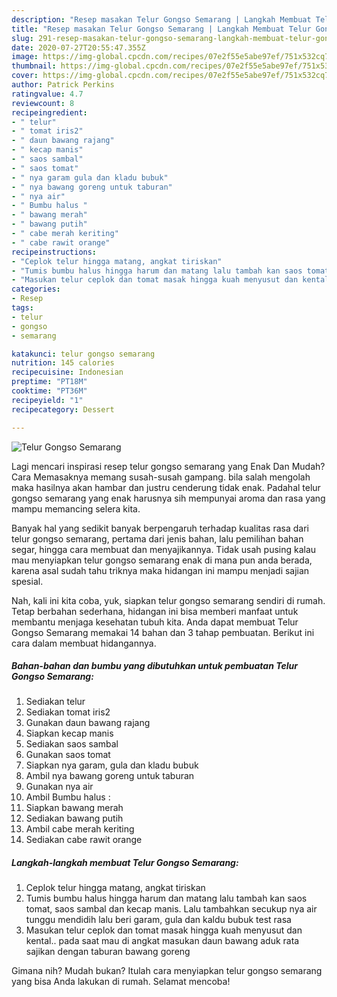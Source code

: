 ```yaml
---
description: "Resep masakan Telur Gongso Semarang | Langkah Membuat Telur Gongso Semarang Yang Sedap"
title: "Resep masakan Telur Gongso Semarang | Langkah Membuat Telur Gongso Semarang Yang Sedap"
slug: 291-resep-masakan-telur-gongso-semarang-langkah-membuat-telur-gongso-semarang-yang-sedap
date: 2020-07-27T20:55:47.355Z
image: https://img-global.cpcdn.com/recipes/07e2f55e5abe97ef/751x532cq70/telur-gongso-semarang-foto-resep-utama.jpg
thumbnail: https://img-global.cpcdn.com/recipes/07e2f55e5abe97ef/751x532cq70/telur-gongso-semarang-foto-resep-utama.jpg
cover: https://img-global.cpcdn.com/recipes/07e2f55e5abe97ef/751x532cq70/telur-gongso-semarang-foto-resep-utama.jpg
author: Patrick Perkins
ratingvalue: 4.7
reviewcount: 8
recipeingredient:
- " telur"
- " tomat iris2"
- " daun bawang rajang"
- " kecap manis"
- " saos sambal"
- " saos tomat"
- " nya garam gula dan kladu bubuk"
- " nya bawang goreng untuk taburan"
- " nya air"
- " Bumbu halus "
- " bawang merah"
- " bawang putih"
- " cabe merah keriting"
- " cabe rawit orange"
recipeinstructions:
- "Ceplok telur hingga matang, angkat tiriskan"
- "Tumis bumbu halus hingga harum dan matang lalu tambah kan saos tomat, saos sambal dan kecap manis. Lalu tambahkan secukup nya air tunggu mendidih lalu beri garam, gula dan kaldu bubuk test rasa"
- "Masukan telur ceplok dan tomat masak hingga kuah menyusut dan kental.. pada saat mau di angkat masukan daun bawang aduk rata sajikan dengan taburan bawang goreng"
categories:
- Resep
tags:
- telur
- gongso
- semarang

katakunci: telur gongso semarang 
nutrition: 145 calories
recipecuisine: Indonesian
preptime: "PT18M"
cooktime: "PT36M"
recipeyield: "1"
recipecategory: Dessert

---
```



![Telur Gongso Semarang](https://img-global.cpcdn.com/recipes/07e2f55e5abe97ef/751x532cq70/telur-gongso-semarang-foto-resep-utama.jpg)

Lagi mencari inspirasi resep telur gongso semarang yang Enak Dan Mudah? Cara Memasaknya memang susah-susah gampang. bila salah mengolah maka hasilnya akan hambar dan justru cenderung tidak enak. Padahal telur gongso semarang yang enak harusnya sih mempunyai aroma dan rasa yang mampu memancing selera kita.

Banyak hal yang sedikit banyak berpengaruh terhadap kualitas rasa dari telur gongso semarang, pertama dari jenis bahan, lalu pemilihan bahan segar, hingga cara membuat dan menyajikannya. Tidak usah pusing kalau mau menyiapkan telur gongso semarang enak di mana pun anda berada, karena asal sudah tahu triknya maka hidangan ini mampu menjadi sajian spesial.




Nah, kali ini kita coba, yuk, siapkan telur gongso semarang sendiri di rumah. Tetap berbahan sederhana, hidangan ini bisa memberi manfaat untuk membantu menjaga kesehatan tubuh kita. Anda dapat membuat Telur Gongso Semarang memakai 14 bahan dan 3 tahap pembuatan. Berikut ini cara dalam membuat hidangannya.

<!--inarticleads1-->

##### Bahan-bahan dan bumbu yang dibutuhkan untuk pembuatan Telur Gongso Semarang:

1. Sediakan  telur
1. Sediakan  tomat iris2
1. Gunakan  daun bawang rajang
1. Siapkan  kecap manis
1. Sediakan  saos sambal
1. Gunakan  saos tomat
1. Siapkan  nya garam, gula dan kladu bubuk
1. Ambil  nya bawang goreng untuk taburan
1. Gunakan  nya air
1. Ambil  Bumbu halus :
1. Siapkan  bawang merah
1. Sediakan  bawang putih
1. Ambil  cabe merah keriting
1. Sediakan  cabe rawit orange




<!--inarticleads2-->

##### Langkah-langkah membuat Telur Gongso Semarang:

1. Ceplok telur hingga matang, angkat tiriskan
1. Tumis bumbu halus hingga harum dan matang lalu tambah kan saos tomat, saos sambal dan kecap manis. Lalu tambahkan secukup nya air tunggu mendidih lalu beri garam, gula dan kaldu bubuk test rasa
1. Masukan telur ceplok dan tomat masak hingga kuah menyusut dan kental.. pada saat mau di angkat masukan daun bawang aduk rata sajikan dengan taburan bawang goreng




Gimana nih? Mudah bukan? Itulah cara menyiapkan telur gongso semarang yang bisa Anda lakukan di rumah. Selamat mencoba!
